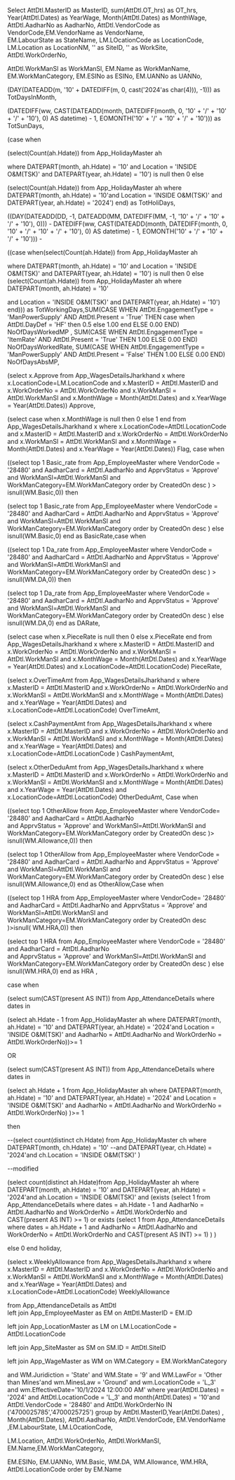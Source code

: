Select  AttDtl.MasterID as MasterID,
sum(AttDtl.OT_hrs) as OT_hrs, Year(AttDtl.Dates) as YearWage, Month(AttDtl.Dates) as MonthWage,
AttDtl.AadharNo as AadharNo, AttDtl.VendorCode as VendorCode,EM.VendorName as VendorName,  
EM.LabourState as StateName, LM.LOcationCode as LocationCode,  LM.Location as LocationNM,   '' as SiteID, '' as WorkSite, AttDtl.WorkOrderNo,

AttDtl.WorkManSl as WorkManSl,   EM.Name as WorkManName, EM.WorkManCategory,  EM.ESINo as ESINo, 
EM.UANNo as UANNo,

(DAY(DATEADD(m, '10' + DATEDIFF(m, 0, cast('2024'as char(4))), -1))) as TotDaysInMonth,

(DATEDIFF(ww, CAST(DATEADD(month, DATEDIFF(month, 0, '10' + '/' + '10' + '/' + '10'), 0) AS datetime) - 1, EOMONTH('10' + '/' + '10' + '/' + '10'))) as TotSunDays,


(case when

(select(Count(ah.Hdate))  from App_HolidayMaster ah

where DATEPART(month, ah.Hdate) = '10' and Location = 'INSIDE O&M(TSK)' and DATEPART(year, ah.Hdate) = '10') is null then 0 else 

(select(Count(ah.Hdate))
from App_HolidayMaster ah where DATEPART(month, ah.Hdate) = '10'and Location = 'INSIDE O&M(TSK)'  and DATEPART(year, ah.Hdate) = '2024') end) 
as TotHoliDays,

((DAY(DATEADD(DD, -1, DATEADD(MM, DATEDIFF(MM, -1, '10' + '/' + '10' + '/' + '10'), 0))) - 
DATEDIFF(ww, CAST(DATEADD(month, DATEDIFF(month, 0, '10' + '/' + '10' + '/' + '10'), 0)  AS datetime) - 1,
EOMONTH('10' + '/' + '10' + '/' + '10'))) - 

((case when(select(Count(ah.Hdate)) from App_HolidayMaster ah 

where DATEPART(month, ah.Hdate) = '10'  and Location = 'INSIDE O&M(TSK)' and DATEPART(year, ah.Hdate) = '10') is null then 0 else 
(select(Count(ah.Hdate))  from App_HolidayMaster ah  where DATEPART(month, ah.Hdate) = '10'



and Location = 'INSIDE O&M(TSK)' and DATEPART(year, ah.Hdate) = '10') end)))  as TotWorkingDays,SUM(CASE WHEN AttDtl.EngagementType = 'ManPowerSupply'
AND AttDtl.Present = 'True' THEN  case when AttDtl.DayDef = 'HF' then 0.5 else 1.00 end ELSE 0.00 END) NoOfDaysWorkedMP ,
SUM(CASE WHEN AttDtl.EngagementType = 'ItemRate' AND AttDtl.Present = 'True' THEN 1.00 ELSE 0.00 END) NoOfDaysWorkedRate, 
SUM(CASE WHEN AttDtl.EngagementType = 'ManPowerSupply' AND AttDtl.Present = 'False' THEN 1.00 ELSE 0.00 END) NoOfDaysAbsMP,


(select x.Approve from App_WagesDetailsJharkhand x where x.LocationCode=LM.LocationCode and x.MasterID = AttDtl.MasterID 
and x.WorkOrderNo = AttDtl.WorkOrderNo and x.WorkManSl = AttDtl.WorkManSl and x.MonthWage = Month(AttDtl.Dates) 
and x.YearWage = Year(AttDtl.Dates)) Approve, 

(select case when x.MonthWage is null then 0 else 1 end from App_WagesDetailsJharkhand x 
where  x.LocationCode=AttDtl.LocationCode and  x.MasterID = AttDtl.MasterID and x.WorkOrderNo = AttDtl.WorkOrderNo 
and x.WorkManSl = AttDtl.WorkManSl and x.MonthWage = Month(AttDtl.Dates) and x.YearWage = Year(AttDtl.Dates)) Flag,
case when


((select top 1 Basic_rate from App_EmployeeMaster where VendorCode = '28480' and AadharCard = AttDtl.AadharNo 
and ApprvStatus = 'Approve' and WorkManSl=AttDtl.WorkManSl and WorkManCategory=EM.WorkManCategory order by CreatedOn desc ) > isnull(WM.Basic,0)) 
then

(select top 1 Basic_rate from App_EmployeeMaster where VendorCode = '28480' and AadharCard = AttDtl.AadharNo   and ApprvStatus = 'Approve' 
and WorkManSl=AttDtl.WorkManSl and WorkManCategory=EM.WorkManCategory order by CreatedOn desc   )
else isnull(WM.Basic,0) end as BasicRate,case when

((select top 1 Da_rate from App_EmployeeMaster 
where VendorCode = '28480' and AadharCard = AttDtl.AadharNo  and ApprvStatus = 'Approve' and WorkManSl=AttDtl.WorkManSl and WorkManCategory=EM.WorkManCategory 
order by CreatedOn desc  ) > isnull(WM.DA,0)) then


(select top 1 Da_rate from App_EmployeeMaster where VendorCode = '28480' and AadharCard = AttDtl.AadharNo
and ApprvStatus = 'Approve' and WorkManSl=AttDtl.WorkManSl and WorkManCategory=EM.WorkManCategory order by CreatedOn desc  ) 
else isnull(WM.DA,0) end as DARate,

(select case when x.PieceRate is null then 0 else x.PieceRate end from App_WagesDetailsJharkhand x 
where x.MasterID = AttDtl.MasterID and x.WorkOrderNo = AttDtl.WorkOrderNo and x.WorkManSl = AttDtl.WorkManSl and x.MonthWage = Month(AttDtl.Dates)
and x.YearWage = Year(AttDtl.Dates)  and x.LocationCode=AttDtl.LocationCode) PieceRate,

(select x.OverTimeAmt 
from App_WagesDetailsJharkhand x where x.MasterID = AttDtl.MasterID and x.WorkOrderNo = AttDtl.WorkOrderNo 
and x.WorkManSl = AttDtl.WorkManSl and x.MonthWage = Month(AttDtl.Dates)  and x.YearWage = Year(AttDtl.Dates) 
and x.LocationCode=AttDtl.LocationCode) OverTimeAmt,

(select x.CashPaymentAmt from App_WagesDetailsJharkhand x 
where x.MasterID = AttDtl.MasterID and x.WorkOrderNo = AttDtl.WorkOrderNo and x.WorkManSl = AttDtl.WorkManSl
and x.MonthWage = Month(AttDtl.Dates) and x.YearWage = Year(AttDtl.Dates) and x.LocationCode=AttDtl.LocationCode ) 
CashPaymentAmt,

(select x.OtherDeduAmt from App_WagesDetailsJharkhand x where x.MasterID = AttDtl.MasterID 
and x.WorkOrderNo = AttDtl.WorkOrderNo and x.WorkManSl = AttDtl.WorkManSl and x.MonthWage = Month(AttDtl.Dates) 
and x.YearWage = Year(AttDtl.Dates) and x.LocationCode=AttDtl.LocationCode) OtherDeduAmt,
Case when


((select top 1 OtherAllow from App_EmployeeMaster where VendorCode= '28480' and AadharCard = AttDtl.AadharNo  
and ApprvStatus = 'Approve' and WorkManSl=AttDtl.WorkManSl and WorkManCategory=EM.WorkManCategory order by CreatedOn desc   )> isnull(WM.Allowance,0)) 
then

(select top 1 OtherAllow from App_EmployeeMaster where VendorCode = '28480' and AadharCard = AttDtl.AadharNo   and ApprvStatus = 'Approve'
and WorkManSl=AttDtl.WorkManSl and WorkManCategory=EM.WorkManCategory order by CreatedOn desc  ) else isnull(WM.Allowance,0) 
end as OtherAllow,Case when

((select top 1 HRA from App_EmployeeMaster where VendorCode= '28480' and AadharCard = AttDtl.AadharNo and 
ApprvStatus = 'Approve' and WorkManSl=AttDtl.WorkManSl and WorkManCategory=EM.WorkManCategory order by CreatedOn desc  )>isnull( WM.HRA,0))
then

(select top 1 HRA from App_EmployeeMaster where VendorCode = '28480' and AadharCard = AttDtl.AadharNo  
and ApprvStatus = 'Approve' and WorkManSl=AttDtl.WorkManSl and WorkManCategory=EM.WorkManCategory order by CreatedOn desc ) else isnull(WM.HRA,0) 
end as HRA ,






case when


(select sum(CAST(present AS INT)) from App_AttendanceDetails where dates in 

(select ah.Hdate - 1 from App_HolidayMaster ah 
where DATEPART(month, ah.Hdate) = '10' and DATEPART(year, ah.Hdate) = '2024'and  Location = 'INSIDE O&M(TSK)' and AadharNo = AttDtl.AadharNo 
and WorkOrderNo = AttDtl.WorkOrderNo))>= 1 

OR

(select sum(CAST(present AS INT)) from App_AttendanceDetails where dates in 

(select ah.Hdate + 1 from App_HolidayMaster ah where DATEPART(month, ah.Hdate) = '10' and DATEPART(year, ah.Hdate) = '2024'
and Location = 'INSIDE O&M(TSK)' and AadharNo = AttDtl.AadharNo and WorkOrderNo = AttDtl.WorkOrderNo) )>= 1 

then 


--(select count(distinct ch.Hdate) from App_HolidayMaster ch where  DATEPART(month, ch.Hdate) = '10'
--and DATEPART(year, ch.Hdate) = '2024'and ch.Location = 'INSIDE O&M(TSK)' ) 

--modified

(select count(distinct ah.Hdate)from App_HolidayMaster ah where DATEPART(month, ah.Hdate) = '10' and DATEPART(year, ah.Hdate) = '2024'and ah.Location = 'INSIDE O&M(TSK)'
  and (exists 
    (select 1 from App_AttendanceDetails where dates = ah.Hdate - 1 and AadharNo = AttDtl.AadharNo and WorkOrderNo = AttDtl.WorkOrderNo and CAST(present AS INT) >= 1) 
    or exists
    (select 1 from App_AttendanceDetails where dates = ah.Hdate + 1 and AadharNo = AttDtl.AadharNo and WorkOrderNo = AttDtl.WorkOrderNo and CAST(present AS INT) >= 1)
       )
) 



else 0 end holiday,







(select x.WeeklyAllowance from App_WagesDetailsJharkhand x where x.MasterID = AttDtl.MasterID and x.WorkOrderNo = AttDtl.WorkOrderNo 
and x.WorkManSl = AttDtl.WorkManSl and x.MonthWage = Month(AttDtl.Dates)  and x.YearWage = Year(AttDtl.Dates)
and x.LocationCode=AttDtl.LocationCode) WeeklyAllowance                  

from App_AttendanceDetails as AttDtl  
left join App_EmployeeMaster as EM  on AttDtl.MasterID = EM.ID 

left join App_LocationMaster as LM on LM.LocationCode = AttDtl.LocationCode 


left join App_SiteMaster as SM on SM.ID = AttDtl.SiteID 

left join App_WageMaster as WM on WM.Category = EM.WorkManCategory 



and WM.Juridiction = 'State' and WM.State = '9' and WM.LawFor = 'Other than Mines'and wm.MinesLaw = 'Ground'
and wm.LocationCode = 'L_3'  and wm.EffectiveDate='10/1/2024 12:00:00 AM' where year(AttDtl.Dates) = '2024'
and AttDtl.LocationCode = 'L_3' and month(AttDtl.Dates) = '10'and AttDtl.VendorCode = '28480'
and AttDtl.WorkOrderNo IN 
('4700025785','4700025725')
group by AttDtl.MasterID,Year(AttDtl.Dates) , Month(AttDtl.Dates), AttDtl.AadharNo, AttDtl.VendorCode,  EM.VendorName ,EM.LabourState, LM.LOcationCode,

LM.Location, AttDtl.WorkOrderNo,     AttDtl.WorkManSl, EM.Name,EM.WorkManCategory, 

 EM.ESINo, EM.UANNo, WM.Basic, WM.DA, WM.Allowance, WM.HRA, AttDtl.LocationCode order by EM.Name  


